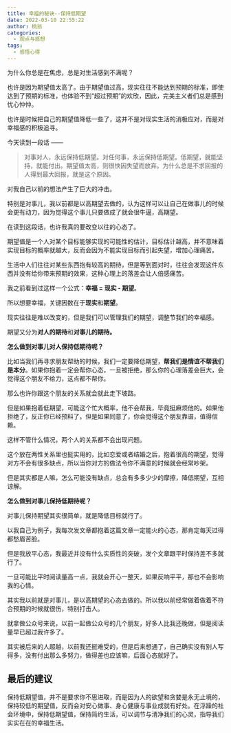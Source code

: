 ```yaml
---
title: 幸福的秘诀--保持低期望
date: 2022-03-10 22:55:22
author: 桃翁
categories: 
  - 观点与感想
tags: 
  - 感悟心得
---
```


为什么你总是在焦虑，总是对生活感到不满呢？

也许是因为期望值太高了。由于期望值过高，现实往往不能达到预期的标准，即使达到了预期的标准，也体验不到“超过预期”的欢欣，因此，完美主义者们总是感到忧心忡忡。

也许是时候把自己的期望值降低一些了，这并不是对现实生活的消极应对，而是对幸福感的积极追寻。

今天读到一段话 ——

> 对事对人，永远保持低期望。对任何事，永远保持低期望。低期望，就能坚持，就能付出。期望值太高，则很快因失望而放弃。为什么总是不求回报的人得到最大回报，就是这个原因。

对我自己以前的想法产生了巨大的冲击。

特别是对事儿，我以前都是以高期望去做的，认为这样可以让自己在做事儿的时候会更有动力，因为觉得这个事儿只要做成了就会很牛逼，高期望。

在读到这段话，也许我真的要改变以往的心态了。

期望值是一个人对某个目标能够实现的可能性的估计，目标估计越高，并不意味着实现目标的概率就越大，反而会因为不能实现目标而引起失望，增加心理痛苦。

生活中人们往往对某些东西抱有较高的期待，但是等到面对时，往往会发现这件东西并没有给你带来预期的效果，这种心理上的落差会让人倍感痛苦。

我之前看到过这样一个公式：**幸福 = 现实 - 期望**。

所以想要幸福，关键因数在于**现实**和**期望**。

现实往往是难以改变的，但是我们可以管理我们的期望，调整节我们的幸福感。

期望又分为**对人的期待**和**对事儿的期待。**

**怎么做到对事儿对人保持低期待呢？**

比如当我们再寻求朋友帮助的时候，我们一定要降低期望，**帮我们是情谊不帮我们是本分**。如果你抱着一定会帮你心态，一旦被拒绝，那么你的心理落差会巨大，会觉得这个朋友不给力，这点都不帮你。

那么也许你跟这个朋友的关系就会就此走下坡路。

但是如果抱着低期望，可能这个忙大概率，他不会帮我，毕竟挺麻烦他的。如果他拒绝了，反正你已经预料了，但是如果同意了，你会觉得这个朋友靠谱，值得信赖。

这样不管什么情况，两个人的关系都不会出现问题。

这个放在两性关系里也挺实用的，比如恋爱或者结婚之后，抱着很高的期望，觉得对方不会有很多缺点，所以当你对方的做法令你不满意的时候就会经常吵架。

但是其实都是人嘛，怎么可能没有缺点，总会有多多少少的摩擦，降低期望，互相谅解。

**怎么做到对事儿保持低期待呢？**

对事儿保持期望其实很简单，就是降低目标就行了。

以我自己为例子，我每次发文章都抱着这篇文章一定能火的心态，那肯定每天过得都愁眉苦脸。

但是我放平心态，我最近并没有什么实质性的突破，发个文章跟平时保持差不多就行了。

一旦可能比平时阅读量高一点，我就会开心一整天，如果反响平平，那也不会影响我的心情。

其实我以前就是对事儿，是以高期望的心态去做的。所以我以前经常做着做着不符合预期的时候就很伤，特别打击人。

就拿做公众号来说，以前一起做公众号的几个朋友，好多人比我还晚做，但是阅读量早已超过我许多了。

其实被后来的人超越，以前我还挺难受的，但是后来想通了，自己确实没有别人写得多，没有付出那么多努力，做得差也应该嘛，后面心态就好了。

## 最后的建议

保持低期望值，并不是要求你不思进取，而是因为人的欲望和贪婪是永无止境的，保持较低的期望值，反而会对安心做事、身心健康与事业成就有好处。在浮躁的社会环境中，保持低期望值，保持简约生活，可以调节与清净我们的心灵，指导我们实实在在的幸福生活。
